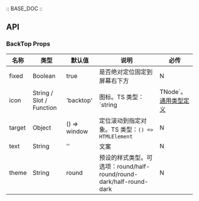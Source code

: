 :: BASE_DOC ::

## API

### BackTop Props

名称 | 类型 | 默认值 | 说明 | 必传
-- | -- | -- | -- | --
fixed | Boolean | true | 是否绝对定位固定到屏幕右下方 | N
icon | String / Slot / Function | 'backtop' | 图标。TS 类型：`string | TNode`。[通用类型定义](https://github.com/Tencent/tdesign-mobile-vue/blob/develop/src/common.ts) | N
target | Object | () => window | 定位滚动到指定对象。TS 类型：`() => HTMLElement` | N
text | String | '' | 文案 | N
theme | String | round | 预设的样式类型。可选项：round/half-round/round-dark/half-round-dark | N
